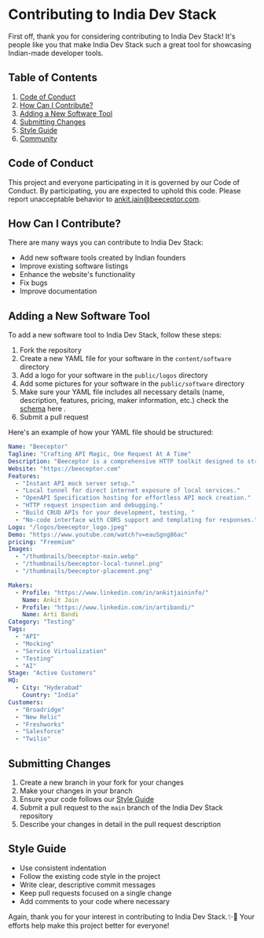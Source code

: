 # Contributing to India Dev Stack

First off, thank you for considering contributing to India Dev Stack! It's people like you that make India Dev Stack such a great tool for showcasing Indian-made developer tools.

## Table of Contents

1. [Code of Conduct](#code-of-conduct)
2. [How Can I Contribute?](#how-can-i-contribute)
3. [Adding a New Software Tool](#adding-a-new-software-tool)
4. [Submitting Changes](#submitting-changes)
5. [Style Guide](#style-guide)
6. [Community](#community)

## Code of Conduct

This project and everyone participating in it is governed by our Code of Conduct. By participating, you are expected to uphold this code. Please report unacceptable behavior to [ankit.jain@beeceptor.com](mailto:ankit.jain@beeceptor.com).

## How Can I Contribute?

There are many ways you can contribute to India Dev Stack:

- Add new software tools created by Indian founders
- Improve existing software listings
- Enhance the website's functionality
- Fix bugs
- Improve documentation

## Adding a New Software Tool

To add a new software tool to India Dev Stack, follow these steps:

1. Fork the repository
2. Create a new YAML file for your software in the `content/software` directory
3. Add a logo for your software in the `public/logos` directory
4. Add some pictures for your software in the `public/software` directory
5. Make sure your YAML file includes all necessary details (name, description, features, pricing, maker information, etc.) check the [schema](schema.json) here .
6. Submit a pull request

Here's an example of how your YAML file should be structured:

```yaml
Name: "Beeceptor"
Tagline: "Crafting API Magic, One Request At A Time"
Description: "Beeceptor is a comprehensive HTTP toolkit designed to streamline the API integration process for developers and QA professionals. It offers features like mock servers, local tunnels, and HTTP debugging to facilitate rapid development and efficient testing. A no-code & no-dependencies Service Virtualization tool."
Website: "https://beeceptor.com"
Features:
  - "Instant API mock server setup."
  - "Local tunnel for direct internet exposure of local services."
  - "OpenAPI Specification hosting for effortless API mock creation."
  - "HTTP request inspection and debugging."
  - "Build CRUD APIs for your development, testing, "
  - "No-code interface with CORS support and templating for responses."
Logo: "/logos/beeceptor_logo.jpeg"
Demo: "https://www.youtube.com/watch?v=eauSgng86ac"
pricing: "Freemium"
Images:
  - "/thumbnails/beeceptor-main.webp"
  - "/thumbnails/beeceptor-local-tunnel.png"
  - "/thumbnails/beeceptor-placement.png"

Makers:
  - Profile: "https://www.linkedin.com/in/ankitjaininfo/"
    Name: Ankit Jain
  - Profile: "https://www.linkedin.com/in/artibandi/"
    Name: Arti Bandi
Category: "Testing"
Tags:
  - "API"
  - "Mocking"
  - "Service Virtualization"
  - "Testing"
  - "AI"
Stage: "Active Customers"
HQ:
  - City: "Hyderabad"
    Country: "India"
Customers:
  - "Broadridge"
  - "New Relic"
  - "Freshworks"
  - "Salesforce"
  - "Twilio"
```

## Submitting Changes

1. Create a new branch in your fork for your changes
2. Make your changes in your branch
3. Ensure your code follows our [Style Guide](#style-guide)
4. Submit a pull request to the `main` branch of the India Dev Stack repository
5. Describe your changes in detail in the pull request description

## Style Guide

- Use consistent indentation
- Follow the existing code style in the project
- Write clear, descriptive commit messages
- Keep pull requests focused on a single change
- Add comments to your code where necessary

Again, thank you for your interest in contributing to India Dev Stack.✨🌸
Your efforts help make this project better for everyone! 

